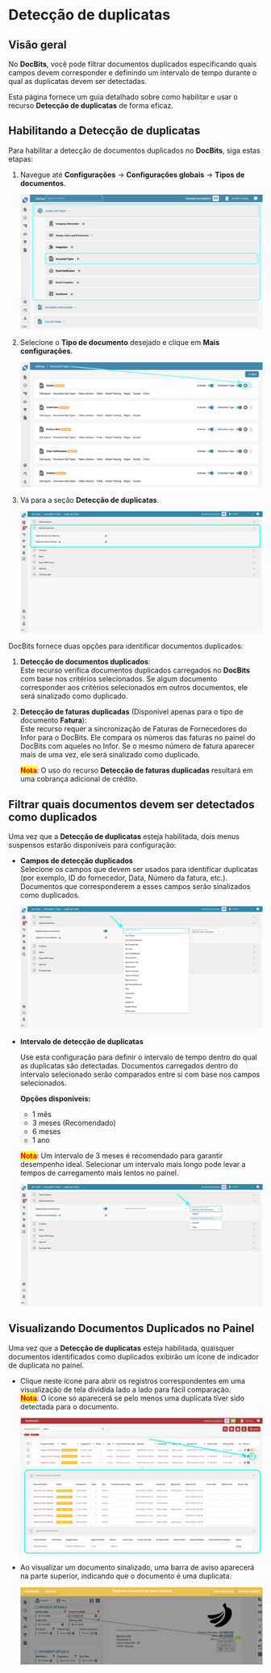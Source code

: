 # Detecção de duplicatas

## Visão geral

No **DocBits**, você pode filtrar documentos duplicados especificando quais campos devem corresponder e definindo um intervalo de tempo durante o qual as duplicatas devem ser detectadas.

Esta página fornece um guia detalhado sobre como habilitar e usar o recurso **Detecção de duplicatas** de forma eficaz.

## Habilitando a Detecção de duplicatas

Para habilitar a detecção de documentos duplicados no **DocBits**, siga estas etapas:

1.  Navegue até **Configurações** → **Configurações globais** → **Tipos de documentos**.

    ![](https://raw.githubusercontent.com/Fellow-Consulting-AG/docbits/refs/heads/main/readme/.gitbook/assets/Calculate_PO_unit_price_1.png)
2.  Selecione o **Tipo de documento** desejado e clique em **Mais configurações**.

    ![](https://raw.githubusercontent.com/Fellow-Consulting-AG/docbits/refs/heads/main/readme/.gitbook/assets/Calculate_PO_unit_price_2.png)
3.  Vá para a seção **Detecção de duplicatas**.

    ![](https://raw.githubusercontent.com/Fellow-Consulting-AG/docbits/refs/heads/main/readme/.gitbook/assets/DuplicateDocument_3.png)

DocBits fornece duas opções para identificar documentos duplicados:

1. **Detecção de documentos duplicados**:\
   Este recurso verifica documentos duplicados carregados no **DocBits** com base nos critérios selecionados. Se algum documento corresponder aos critérios selecionados em outros documentos, ele será sinalizado como duplicado.
2.  **Detecção de faturas duplicadas** (Disponível apenas para o tipo de documento **Fatura**):\
    Este recurso requer a sincronização de Faturas de Fornecedores do Infor para o DocBits. Ele compara os números das faturas no painel do DocBits com aqueles no Infor. Se o mesmo número de fatura aparecer mais de uma vez, ele será sinalizado como duplicado.

    <mark style="color:red;">**Nota**</mark>: O uso do recurso **Detecção de faturas duplicadas** resultará em uma cobrança adicional de crédito.

## Filtrar quais documentos devem ser detectados como duplicados

Uma vez que a **Detecção de duplicatas** esteja habilitada, dois menus suspensos estarão disponíveis para configuração:

*   **Campos de detecção duplicados**\
    Selecione os campos que devem ser usados para identificar duplicatas (por exemplo, ID do fornecedor, Data, Número da fatura, etc.). Documentos que corresponderem a esses campos serão sinalizados como duplicados.

    ![](https://raw.githubusercontent.com/Fellow-Consulting-AG/docbits/refs/heads/main/readme/.gitbook/assets/DuplicateDocument_4.png)
*   **Intervalo de detecção de duplicatas**

    Use esta configuração para definir o intervalo de tempo dentro do qual as duplicatas são detectadas. Documentos carregados dentro do intervalo selecionado serão comparados entre si com base nos campos selecionados.

    **Opções disponíveis:**

    * 1 mês
    * 3 meses (Recomendado)
    * 6 meses
    * 1 ano

    <mark style="color:red;">**Nota**</mark>: Um intervalo de 3 meses é recomendado para garantir desempenho ideal. Selecionar um intervalo mais longo pode levar a tempos de carregamento mais lentos no painel.

    ![](https://raw.githubusercontent.com/Fellow-Consulting-AG/docbits/refs/heads/main/readme/.gitbook/assets/DuplicateDocument_6.png)

## Visualizando Documentos Duplicados no Painel

Uma vez que a **Detecção de duplicatas** esteja habilitada, quaisquer documentos identificados como duplicados exibirão um ícone de indicador de duplicata no painel.

*   Clique neste ícone para abrir os registros correspondentes em uma visualização de tela dividida lado a lado para fácil comparação.\
    <mark style="color:red;">**Nota**</mark>: O ícone só aparecerá se pelo menos uma duplicata tiver sido detectada para o documento.

    ![](https://raw.githubusercontent.com/Fellow-Consulting-AG/docbits/refs/heads/main/readme/.gitbook/assets/DuplicateDocument_7.png)
*   Ao visualizar um documento sinalizado, uma barra de aviso aparecerá na parte superior, indicando que o documento é uma duplicata.

    ![](https://raw.githubusercontent.com/Fellow-Consulting-AG/docbits/refs/heads/main/readme/.gitbook/assets/DuplicateDocument_5.png)

